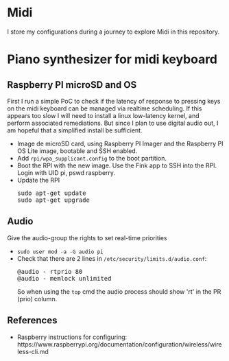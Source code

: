 # Midi
I store my configurations during a journey to explore Midi in this repository.

<h1>Piano synthesizer for midi keyboard</h1>
<h2>Raspberry PI microSD and OS</h2>
First I run a simple PoC to check if the latency of response to pressing keys on the midi keyboard can be managed via realtime scheduling. If this appears too slow I will need to install a linux low-latency kernel, and perform associated remediations. But since I plan to use digital audio out, I am hopeful that a simplified install be sufficient.
<ul>
<li>Image de microSD card, using Raspberry PI Imager and the Raspberry PI OS Lite image, bootable and SSH enabled.</li>
<li>Add <code>rpi/wpa_supplicant.config</code> to the boot partition.</li>
<li>Boot the RPI with the new image. Use the Fink app to SSH into the RPI. Login with UID pi, pswd raspberry.</li>
<li>Update the RPI
<pre>
sudo apt-get update
sudo apt-get upgrade
</pre>
</li>
</ul>
<h2>Audio</h2>
Give the audio-group the rights to set real-time priorities
<ul>
<li><code>sudo user mod -a -G audio pi</code> </li>
<li>Check that there are 2 lines in <code>/etc/security/limits.d/audio.conf</code>:
<pre>
@audio - rtprio 80
@audio - memlock unlimited
</pre>
So when using the <code>top</code> cmd the audio process should show 'rt' in the PR (prio) column.
</li>
</ul>

<h2>References</h2>
<ul>
  <li>Raspberry instructions for configuring: https://www.raspberrypi.org/documentation/configuration/wireless/wireless-cli.md  </li>
</ul>

